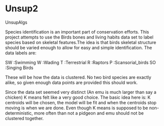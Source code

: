 # Unsup2
UnsupAlgs

Species identification is an important part of conservation efforts. This project attempts to use the Birds bones and living habits data set to label species based on skeletal features.The idea is that birds skeletal structure should be varied enough to allow for easy and simple identification. The data labels are:

SW :Swimming
W :Wading
T :Terrestrial
R :Raptors
P :Scansorial_birds
SO :Singing Birds

These will be how the data is clustered. No two bird species are exactly alike, so given enough data points are provided this should work.

Since the data set seemed very distinct (An emu is much larger than say a chicken) K means felt like a very good choice. The basic idea here is: K centroids will be chosen, the model will be fit and when the centroids stop moving is when we are done. Even though K means is supposed to be non-deterministic, more often than not a pidgeon and emu should not be clustered together.
